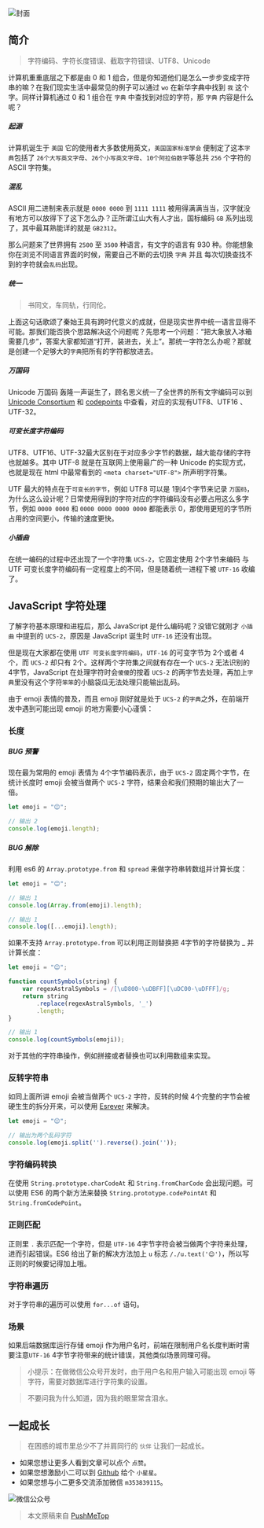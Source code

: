 <!-- # 字符编码排雷录 -->

![封面](https://raw.githubusercontent.com/pushmetop/resource/master/30-seconds-for-everyday/unicode/poster.png)

## 简介

> 字符编码、字符长度错误、截取字符错误、UTF8、Unicode

计算机重重底层之下都是由 0 和 1 组合，但是你知道他们是怎么一步步变成字符串的嘛？在我们现实生活中最常见的例子可以通过 `wo` 在新华字典中找到 `我` 这个字。同样计算机通过 0 和 1 组合在 `字典` 中查找到对应的字符，那 `字典` 内容是什么呢？

##### 起源

计算机诞生于 `美国` 它的使用者大多数使用英文，`美国国家标准学会` 便制定了这本`字典`包括了 `26个大写英文字母`、`26个小写英文字母`、`10个阿拉伯数字`等总共 `256` 个字符的 ASCII 字符集。

##### 混乱

ASCII 用二进制来表示就是 `0000 0000` 到 `1111 1111` 被用得满满当当，汉字就没有地方可以放得下了这下怎么办？正所谓江山大有人才出，国标编码 `GB` 系列出现了，其中最耳熟能详的就是 `GB2312`。

那么问题来了世界拥有 `2500` 至 `3500` 种语言，有文字的语言有 930 种。你能想象你在浏览不同语言界面的时候，需要自己不断的去切换 `字典` 并且 每次切换查找不到的字符就会`乱码`出现。

##### 统一

> 书同文，车同轨，行同伦。

上面这句话歌颂了秦始王具有跨时代意义的成就，但是现实世界中统一语言显得不可能。那我们能否换个思路解决这个问题呢？先思考一个问题：“把大象放入冰箱需要几步”，答案大家都知道“打开，装进去，关上”。那统一字符怎么办呢？那就是创建一个足够大的`字典`把所有的字符都放进去。

##### 万国码

Unicode 万国码 轰隆一声诞生了，顾名思义统一了全世界的所有文字编码可以到 [Unicode Consortium](http://unicode.org/) 和 [codepoints](https://codepoints.net/basic_multilingual_plane) 中查看，对应的实现有UTF8、UTF16
、UTF-32。

##### 可变长度字符编码

UTF8、UTF16、UTF-32最大区别在于对应多少字节的数据，越大能存储的字符也就越多。其中 UTF-8 就是在互联网上使用最广的一种 Unicode 的实现方式，也就是现在 html 中最常看到的 `<meta charset="UTF-8">` 所声明字符集。

UTF 最大的特点在于`可变长的字节`，例如 UTF8 可以是 1到4个字节来记录 `万国码`，为什么这么设计呢？日常使用得到的字符对应的字符编码没有必要占用这么多字节，例如 `0000 0000` 和 `0000 0000 0000 0000` 都能表示 0，那使用更短的字节所占用的空间更小，传输的速度更快。

##### 小插曲

在统一编码的过程中还出现了一个字符集 `UCS-2`，它固定使用 2个字节来编码 与 UTF 可变长度字符编码有一定程度上的不同，但是随着统一进程下被 `UTF-16` 收编了。

## JavaScript 字符处理

了解字符基本原理和进程后，那么 JavaScript 是什么编码呢？没错它就刚才 `小插曲` 中提到的 `UCS-2`，原因是 JavaScript 诞生时 `UTF-16` 还没有出现。

但是现在大家都在使用 `UTF 可变长度字符编码`，`UTF-16` 的可变字节为 2个或者 4个，而 `UCS-2` 却只有 2个。这样两个字符集之间就有存在一个 `UCS-2` 无法识别的 4字节，JavaScript 在处理字符时会`傻傻`的按着 `UCS-2` 的两字节去处理，再加上`字典`里没有这个字符`笨笨`的小脑袋瓜无法处理只能输出乱码。

由于 emoji 表情的普及，而且 emoji 刚好就是处于 `UCS-2` 的`字典`之外，在前端开发中遇到可能出现 emoji 的地方需要小心谨慎：

### 长度

##### BUG 预警

现在最为常用的 emoji 表情为 4个字节编码表示，由于 `UCS-2` 固定两个字节，在统计长度时 emoji 会被当做两个 `UCS-2` 字符，结果会和我们预期的输出大了一倍。

```javascript
let emoji = "😊";

// 输出 2
console.log(emoji.length);
```

##### BUG 解除

利用 es6 的 `Array.prototype.from` 和 `spread` 来做字符串转数组并计算长度：

```javascript
let emoji = "😊";

// 输出 1
console.log(Array.from(emoji).length);

// 输出 1
console.log([...emoji].length);
```

如果不支持 `Array.prototype.from` 可以利用正则替换把 4字节的字符替换为 _ 并计算长度：

```javascript
let emoji = "😊";

function countSymbols(string) {
    var regexAstralSymbols = /[\uD800-\uDBFF][\uDC00-\uDFFF]/g;
    return string
        .replace(regexAstralSymbols, '_')
        .length;
}

// 输出 1
console.log(countSymbols(emoji));
```

对于其他的字符串操作，例如拼接或者替换也可以利用数组来实现。

### 反转字符串

如同上面所讲 emoji 会被当做两个 `UCS-2` 字符，反转的时候 4个完整的字节会被硬生生的拆分开来，可以使用 [Esrever](https://github.com/mathiasbynens/esrever) 来解决。

```javascript
let emoji = "😊";

// 输出为两个乱码字符
console.log(emoji.split('').reverse().join(''));
```

### 字符编码转换

在使用 `String.prototype.charCodeAt` 和 `String.fromCharCode` 会出现问题。可以使用 ES6 的两个新方法来替换 `String.prototype.codePointAt` 和 `String.fromCodePoint`。

### 正则匹配

正则里 `.` 表示匹配一个字符，但是 `UTF-16` 4字节字符会被当做两个字符来处理，进而引起错误。ES6 给出了新的解决方法加上 `u` 标志 `/./u.text('😊')`，所以写正则的时候要记得加上哦。

### 字符串遍历

对于字符串的遍历可以使用 `for...of` 语句。

### 场景

如果后端数据库运行存储 emoji 作为用户名时，前端在限制用户名长度判断时需要注意`UTF-16` 4字节字符带来的统计错误，其他类似场景同理可得。

> 小提示：在做微信公众号开发时，由于用户名和用户输入可能出现 emoji 等字符，需要对数据库进行字符集的设置。

> 不要问我为什么知道，因为我的眼里常含泪水。

## 一起成长

> 在困惑的城市里总少不了并肩同行的 `伙伴` 让我们一起成长。

* 如果您想让更多人看到文章可以点个 `点赞`。
* 如果您想激励小二可以到 [Github](https://github.com/pushmetop/30-seconds-for-everyday) 给个 `小星星`。
* 如果您想与小二更多交流添加微信 `m353839115`。

![微信公众号](https://raw.githubusercontent.com/pushmetop/resource/master/donate/pushmetop.png)

> 本文原稿来自 [PushMeTop](https://github.com/pushmetop)